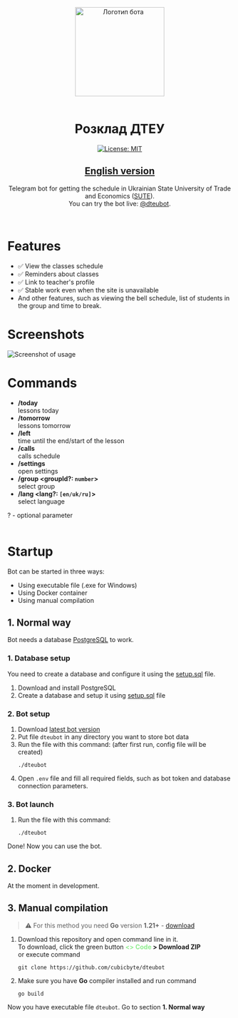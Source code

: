 <div align="center">

<img src="https://user-images.githubusercontent.com/81159301/193612153-e085ffb7-230b-413c-a7b2-c450536cd397.png" alt="Логотип бота" width="200"><br><br>

# Розклад ДТЕУ
[![License: MIT](https://img.shields.io/badge/License-MIT-yellow.svg)](LICENSE)
## [English version](README.en.md)

Telegram bot for getting the schedule in Ukrainian State University of Trade and Economics ([SUTE](https://knute.edu.ua)).<br>
You can try the bot live: [@dteubot](https://t.me/dteubot).

</div><br>


# Features

- ✅ View the classes schedule
- ✅ Reminders about classes
- ✅ Link to teacher's profile
- ✅ Stable work even when the site is unavailable
- And other features, such as viewing the bell schedule, list of students in the group and time to break.

# Screenshots

![Screenshot of usage](https://github.com/cubicbyte/dteubot/assets/81159301/554f4df6-9812-4a65-b06e-9a6fd47df889)


# Commands

* **/today**<br>
  lessons today
* **/tomorrow**<br>
  lessons tomorrow
* **/left**<br>
  time until the end/start of the lesson
* **/calls**<br>
  calls schedule
* **/settings**<br>
  open settings
* **/group \<groupId?: `number`\>**<br>
  select group
* **/lang \<lang?: `[en/uk/ru]`\>**<br>
  select language

? - optional parameter
<br><br>


# Startup

Bot can be started in three ways:
- Using executable file (.exe for Windows)
- Using Docker container
- Using manual compilation

## 1. Normal way

Bot needs a database [PostgreSQL](https://www.postgresql.org/download/) to work.

### 1. Database setup

You need to create a database and configure it using the [setup.sql](sql/setup.sql) file.

1. Download and install PostgreSQL
2. Create a database and setup it using [setup.sql](sql/setup.sql) file

### 2. Bot setup

1. Download [latest bot version](https://github.com/cubicbyte/dteubot/releases/latest)
2. Put file `dteubot` in any directory you want to store bot data
3. Run the file with this command: (after first run, config file will be created)
   ```shell
   ./dteubot
   ```
4. Open `.env` file and fill all required fields, such as bot token and database connection parameters.

### 3. Bot launch

1. Run the file with this command:
   ```shell
   ./dteubot
   ```

Done! Now you can use the bot.

## 2. Docker

At the moment in development.

## 3. Manual compilation

> :warning: For this method you need **Go** version **1.21+** - [download](https://golang.org/dl/)

1. Download this repository and open command line in it.<br>
   To download, click the green button **<span style="color: lightgreen;"><> Code</span> > Download ZIP**<br>
   or execute command
   ```shell
   git clone https://github.com/cubicbyte/dteubot
   ```
2. Make sure you have **Go** compiler installed and run command
   ```shell
   go build
   ```

Now you have executable file `dteubot`. Go to section **1. Normal way**
